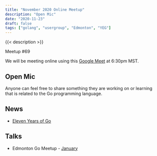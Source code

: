 ```yaml
---
title: "November 2020 Online Meetup"
description: "Open Mic"
date: "2020-11-23"
draft: false
tags: ["golang", "usergroup", "Edmonton", "YEG"]
---
```

{{< description >}}

Meetup #69

We will be meeting online using this [Google Meet](https://meet.google.com/kac-pexq-tvb) at 6:30pm MST.

## Open Mic

Anyone can feel free to share something they are working on or learning that is related to the Go programming language.

## News

- [Eleven Years of Go](https://blog.golang.org/11years)

## Talks

- Edmonton Go Meetup - [January](/meetup/2021-01/)
